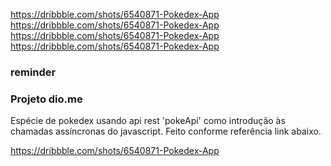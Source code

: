 https://dribbble.com/shots/6540871-Pokedex-App
https://dribbble.com/shots/6540871-Pokedex-App
https://dribbble.com/shots/6540871-Pokedex-App
https://dribbble.com/shots/6540871-Pokedex-App

### reminder

### Projeto dio.me

Espécie de pokedex usando api rest 'pokeApi' como introdução às chamadas assíncronas do javascript.
Feito conforme referência link abaixo.

https://dribbble.com/shots/6540871-Pokedex-App
